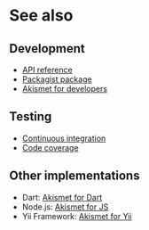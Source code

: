 # See also

## Development
- [API reference](https://dev.belin.io/akismet.php/api)
- [Packagist package](https://packagist.org/packages/cedx/akismet)
- [Akismet for developers](https://akismet.com/development/api)

## Testing
- [Continuous integration](https://travis-ci.com/cedx/akismet.php)
- [Code coverage](https://coveralls.io/github/cedx/akismet.php)

## Other implementations
- Dart: [Akismet for Dart](https://dev.belin.io/akismet.dart)
- Node.js: [Akismet for JS](https://dev.belin.io/akismet.js)
- Yii Framework: [Akismet for Yii](https://dev.belin.io/yii2-akismet)
